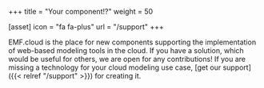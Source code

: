+++
title = "Your component!?"
weight = 50

[asset]
  icon = "fa fa-plus"
  url = "/support"
+++

EMF.cloud is the place for new components supporting the implementation of web-based modeling tools in the cloud. If you have a solution, which would be useful for others, we are open for any contributions! If you are missing a technology for your cloud modeling use case, [get our support]({{< relref "/support" >}}) for creating it.